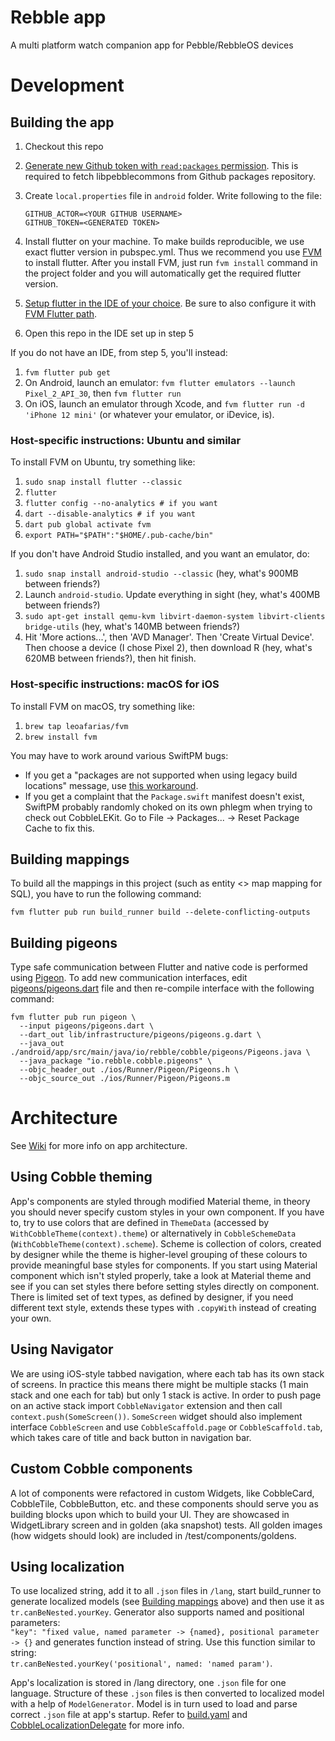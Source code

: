 # Rebble app

A multi platform watch companion app for Pebble/RebbleOS devices

# Development

## Building the app
1. Checkout this repo
2. [Generate new Github token with `read:packages` permission](https://github.com/settings/tokens). This is required to fetch libpebblecommons from Github packages repository.
3. Create `local.properties` file in `android` folder. Write following to the file:

    ```
    GITHUB_ACTOR=<YOUR GITHUB USERNAME>
    GITHUB_TOKEN=<GENERATED TOKEN>
    ```

4. Install flutter on your machine. To make builds reproducible, we use exact flutter version in pubspec.yml. Thus we recommend you use [FVM](https://fvm.app/docs/getting_started/installation) to install flutter. After you install FVM, just run `fvm install` command in the
 project folder and you will automatically get the required flutter version. 
5. [Setup flutter in the IDE of your choice](https://flutter.dev/docs/get-started/editor). Be sure to also configure it with [FVM Flutter path](https://fvm.app/docs/getting_started/configuration#ide).
6. Open this repo in the IDE set up in step 5

If you do not have an IDE, from step 5, you'll instead:

1. `fvm flutter pub get`
2. On Android, launch an emulator: `fvm flutter emulators --launch Pixel_2_API_30`, then `fvm flutter run`
3. On iOS, launch an emulator through Xcode, and `fvm flutter run -d 'iPhone 12 mini'` (or whatever your emulator, or iDevice, is).

### Host-specific instructions: Ubuntu and similar

To install FVM on Ubuntu, try something like:

1. `sudo snap install flutter --classic`
2. `flutter`
3. `flutter config --no-analytics # if you want`
4. `dart --disable-analytics # if you want`
5. `dart pub global activate fvm`
6. `export PATH="$PATH":"$HOME/.pub-cache/bin"`

If you don't have Android Studio installed, and you want an emulator, do:

1. `sudo snap install android-studio --classic` (hey, what's 900MB between friends?)
2. Launch `android-studio`.  Update everything in sight (hey, what's 400MB between friends?)
3. `sudo apt-get install qemu-kvm libvirt-daemon-system libvirt-clients bridge-utils` (hey, what's 140MB between friends?)
4. Hit 'More actions...', then 'AVD Manager'.  Then 'Create Virtual Device'. 
Then choose a device (I chose Pixel 2), then download R (hey, what's 620MB
between friends?), then hit finish.

### Host-specific instructions: macOS for iOS

To install FVM on macOS, try something like:

1. `brew tap leoafarias/fvm`
2. `brew install fvm`

You may have to work around various SwiftPM bugs:

* If you get a "packages are not supported when using legacy build
  locations" message, use [this
  workaround](https://dev.to/dnsmnds/flutter-packages-are-not-supported-when-using-legacy-build-locations-but-the-current-project-has-them-enabled-2nbh).
* If you get a complaint that the `Package.swift` manifest doesn't exist,
  SwiftPM probably randomly choked on its own phlegm when trying to check
  out CobbleLEKit.  Go to File -> Packages... -> Reset Package Cache to fix
  this.

## Building mappings

To build all the mappings in this project (such as entity <> map mapping for SQL), you have to
run the following command:

`fvm flutter pub run build_runner build --delete-conflicting-outputs`

## Building pigeons

Type safe communication between Flutter and native code is performed 
using [Pigeon](https://pub.dev/packages/pigeon). To add new communication interfaces, edit
[pigeons/pigeons.dart](pigeons/pigeons.dart) file and then re-compile interface
with the following command:

```
fvm flutter pub run pigeon \
  --input pigeons/pigeons.dart \
  --dart_out lib/infrastructure/pigeons/pigeons.g.dart \
  --java_out ./android/app/src/main/java/io/rebble/cobble/pigeons/Pigeons.java \
  --java_package "io.rebble.cobble.pigeons" \
  --objc_header_out ./ios/Runner/Pigeon/Pigeons.h \
  --objc_source_out ./ios/Runner/Pigeon/Pigeons.m
```

# Architecture

See [Wiki](https://github.com/pebble-dev/mobile-app/wiki) for more info on app architecture.

## Using Cobble theming

App's components are styled through modified Material theme, in theory you should never specify
custom styles in your own component. If you have to, try to use colors that are defined in 
`ThemeData` (accessed by `WithCobbleTheme(context).theme`) or alternatively in 
`CobbleSchemeData` (`WithCobbleTheme(context).scheme`). Scheme is collection of colors, 
created by designer while the theme is higher-level grouping of these colours to provide meaningful 
base styles for components. If you start using Material component which isn't styled properly, 
take a look at Material theme and see if you can set styles there before setting styles directly on
component. There is limited set of text types, as defined by designer, if you need different text 
style, extends these types with `.copyWith` instead of creating your own.

## Using Navigator

We are using iOS-style tabbed navigation, where each tab has its own stack of screens. In practice
this means there might be multiple stacks (1 main stack and one each for tab) but only 1 stack is
active. In order to push page on an active stack import `CobbleNavigator` extension and then call
`context.push(SomeScreen())`. `SomeScreen` widget should also implement interface `CobbleScreen` and
use `CobbleScaffold.page` or `CobbleScaffold.tab`, which takes care of title and back button in 
navigation bar.

## Custom Cobble components

A lot of components were refactored in custom Widgets, like CobbleCard, CobbleTile, CobbleButton, etc.
and these components should serve you as building blocks upon which to build your UI. They are 
showcased in WidgetLibrary screen and in golden (aka snapshot) tests. All golden images (how widgets 
should look) are included in /test/components/goldens.

## Using localization

To use localized string, add it to all `.json` files in `/lang`, start build_runner to generate 
localized models (see [Building mappings](#building-mappings) above) and then use it as 
`tr.canBeNested.yourKey`. Generator also supports named  and positional parameters:  
`"key": "fixed value, named parameter -> {named}, positional parameter -> {}` and generates 
function instead of string. Use this function similar to string:  
`tr.canBeNested.yourKey('positional', named: 'named param')`.

App's localization is stored in /lang directory, one `.json` file for one language. Structure of 
these `.json` files is then converted to localized model with a help of `ModelGenerator`. Model
is in turn used to load and parse correct `.json` file at app's startup. Refer to 
[build.yaml](build.yaml) and [CobbleLocalizationDelegate](lib/localization/localization_delegate.dart)
for more info.
